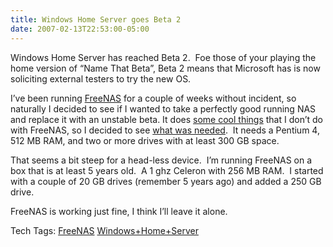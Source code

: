 ```yaml
---
title: Windows Home Server goes Beta 2
date: 2007-02-13T22:53:00-05:00
---
```

Windows Home Server has reached Beta 2.  Foe those of your playing the home version of &#8220;Name That Beta&#8221;, Beta 2 means that Microsoft has is now soliciting external testers to try the new OS.

I&#8217;ve been running [FreeNAS](http://www.freenas.org/) for a couple of weeks without incident, so naturally I decided to see if I wanted to take a perfectly good running NAS and replace it with an unstable beta. It does [some cool things](http://blogs.technet.com/homeserver/archive/2007/02/08/home-computer-backup.aspx) that I don&#8217;t do with FreeNAS, so I decided to see [what was needed](http://blogs.technet.com/homeserver/archive/2007/02/12/beta-2-is-go.aspx).  It needs a Pentium 4, 512 MB RAM, and two or more drives with at least 300 GB space.

That seems a bit steep for a head-less device.  I&#8217;m running FreeNAS on a box that is at least 5 years old.  A 1 ghz Celeron with 256 MB RAM.  I started with a couple of 20 GB drives (remember 5 years ago) and added a 250 GB drive.

FreeNAS is working just fine, I think I&#8217;ll leave it alone.

<div>
  Tech Tags: <a href="http://technorati.com/tag/FreeNAS" rel="tag">FreeNAS</a> <a href="http://technorati.com/tag/Windows+Home+Server" rel="tag">Windows+Home+Server</a>
</div>
